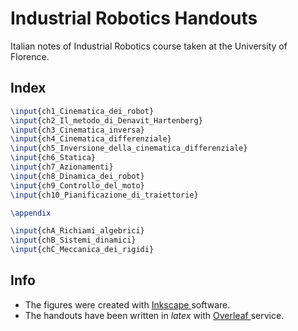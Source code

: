 # Industrial Robotics Handouts
Italian notes of Industrial Robotics course taken at the University of Florence. 

## Index
```latex
\input{ch1_Cinematica_dei_robot}
\input{ch2_Il_metodo_di_Denavit_Hartenberg}
\input{ch3_Cinematica_inversa}
\input{ch4_Cinematica_differenziale}
\input{ch5_Inversione_della_cinematica_differenziale}
\input{ch6_Statica}
\input{ch7_Azionamenti}
\input{ch8_Dinamica_dei_robot}
\input{ch9_Controllo_del_moto}
\input{ch10_Pianificazione_di_traiettorie}

\appendix

\input{chA_Richiami_algebrici}
\input{chB_Sistemi_dinamici}
\input{chC_Meccanica_dei_rigidi}
```

## Info
- The figures were created with <a href="https://inkscape.org/it/"> Inkscape </a> software.
- The handouts have been written in *latex* with <a href="https://www.overleaf.com/"> Overleaf </a> service.
